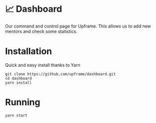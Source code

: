 # 📈 Dashboard

Our command and control page for Upframe. This allows us to add new mentors and check some statistics.

# Installation

Quick and easy install thanks to Yarn

```
git clone https://github.com/upframe/dashboard.git
cd dashboard
yarn install
```

# Running

```
yarn start
```
